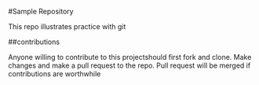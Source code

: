 #Sample Repository

This repo illustrates practice with git

##contributions

Anyone willing to contribute to this projectshould first fork and clone.
Make changes and make a pull request to the repo.
Pull request will be merged if contributions are worthwhile
